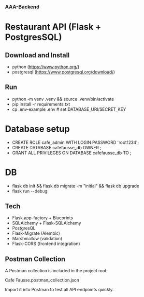 ### AAA-Backend
# Restaurant API (Flask + PostgresSQL)

## Download and Install
- python (https://www.python.org/)
- postgresql (https://www.postgresql.org/download/)
## Run
- python -m venv .venv && source .venv/bin/activate
- pip install -r requirements.txt
- cp .env-example .env   # set DATABASE_URI/SECRET_KEY
# Database setup
- CREATE ROLE cafe_admin WITH LOGIN PASSWORD 'root1234';
- CREATE DATABASE cafefausse_db OWNER <your-username>;
- GRANT ALL PRIVILEGES ON DATABASE cafefausse_db TO <your-username>;
# DB
- flask db init && flask db migrate -m "initial" && flask db upgrade
- flask run --debug

## Tech
- Flask app-factory + Blueprints
- SQLAlchemy + Flask-SQLAlchemy
- PostgresQL 
- Flask-Migrate (Alembic)
- Marshmallow (validation)
- Flask-CORS (frontend integration)

## Postman Collection

A Postman collection is included in the project root:

Cafe Fausse.postman_collection.json


Import it into Postman to test all API endpoints quickly.